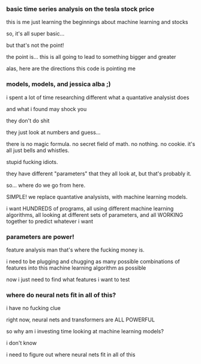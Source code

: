 ### basic time series analysis on the tesla stock price

this is me just learning the beginnings about machine learning and stocks

so, it's all super basic...

but that's not the point!

the point is... this is all going to lead to something bigger and greater

alas, here are the directions this code is pointing me

### models, models, and jessica alba ;)

  i spent a lot of time researching different what a quantative analysist does
  
  and what i found may shock you
  
  they don't do shit
  
  they just look at numbers and guess...
  
  there is no magic formula. no secret field of math. no nothing. no cookie. it's all just bells and whistles. 
  
  stupid fucking idiots.
  
  they have different "parameters" that they all look at, but that's probably it. 
  
  so... where do we go from here.
  
  SIMPLE! we replace quantative analysists, with machine learning models.
  
  i want HUNDREDS of programs, all using different machine learning algorithms, all looking at different sets of parameters, and all WORKING together to predict whatever i want

### parameters are power!

  feature analysis man that's where the fucking money is. 

  i need to be plugging and chugging as many possible combinations of features into this machine learning algorithm as possible

  now i just need to find what features i want to test 

### where do neural nets fit in all of this?

  i have no fucking clue

  right now, neural nets and transformers are ALL POWERFUL

  so why am i investing time looking at machine learning models?
  
  i don't know

  i need to figure out where neural nets fit in all of this 
